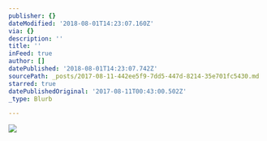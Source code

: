 ```yaml
---
publisher: {}
dateModified: '2018-08-01T14:23:07.160Z'
via: {}
description: ''
title: ''
inFeed: true
author: []
datePublished: '2018-08-01T14:23:07.742Z'
sourcePath: _posts/2017-08-11-442ee5f9-7dd5-447d-8214-35e701fc5430.md
starred: true
datePublishedOriginal: '2017-08-11T00:43:00.502Z'
_type: Blurb

---
```

![](https://the-grid-user-content.s3-us-west-2.amazonaws.com/55fe8d37-7fe3-455d-82df-5200f88d7ac7.jpg)
